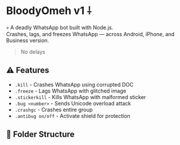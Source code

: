 # BloodyOmeh v1 ⸸

💀 A deadly WhatsApp bot built with Node.js.  
Crashes, lags, and freezes WhatsApp — across Android, iPhone, and Business version.

> No delays

## ⚠️ Features
- `.kill` - Crashes WhatsApp using corrupted DOC
- `.freeze` - Lags WhatsApp with glitched image
- `.stickerkill` - Kills WhatsApp with malformed sticker
- `.bug <number>` - Sends Unicode overload attack
- `.crashgc` - Crashes entire group
- `.antibug on/off` - Activate shield for protection

## 📁 Folder Structure
